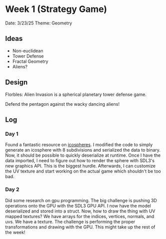 # Week 1 (Strategy Game)
Date: 3/23/25
Theme: Geometry

## Ideas
- Non-euclidean
- Tower Defense
- Fractal Geometry
- Aliens?

## Design
Florbles: Alien Invasion is a spherical planetary tower defense game.

Defend the pentagon against the wacky dancing aliens!


## Log
### Day 1
Found a fantastic resource on [icospheres](https://www.songho.ca/opengl/gl_sphere.html). I modified the code to simply generate an icosphere with 8 subdivisions and serialized the data to binary. Now, it should be possible to quickly deserialize at runtime. Once I have the data imported, I need to figure out how to render the sphere with SDL3's new graphics API. This is the biggest hurdle. Afterwards, I can customize the UV texture and start working on the actual game which shouldn't be too bad.

### Day 2
Did some research on gpu programming. The big challenge is pushing 3D operations onto the GPU with the SDL3 GPU API. I now have the model deserialized and stored into a struct. Now, how to draw the thing with UV mapped textures? We have arrays for the indices, vertices, normals, and uvs. We have a texture. The challenge is performing the proper transformations and drawing with the GPU. This might take up the rest of the week!

